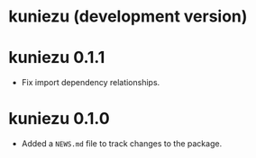 # kuniezu (development version)

# kuniezu 0.1.1

* Fix import dependency relationships.

# kuniezu 0.1.0

* Added a `NEWS.md` file to track changes to the package.
